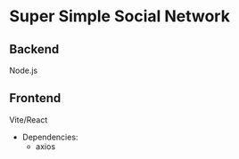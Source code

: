 # Super Simple Social Network

## Backend

Node.js

## Frontend

Vite/React

- Dependencies:
  - axios
